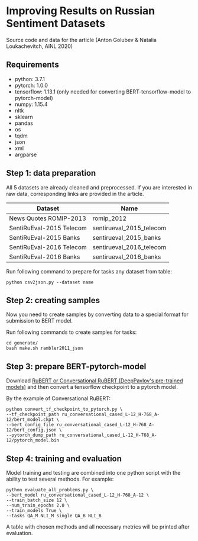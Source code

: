 # Improving Results on Russian Sentiment Datasets

Source code and data for the article (Anton Golubev & Natalia Loukachevitch, AINL 2020)

## Requirements

* python: 3.7.1
* pytorch: 1.0.0
* tensorflow: 1.13.1 (only needed for converting BERT-tensorflow-model to pytorch-model)
* numpy: 1.15.4
* nltk
* sklearn
* pandas
* os
* tqdm
* json
* xml
* argparse

## Step 1: data preparation
All 5 datasets are already cleaned and preprocessed. If you are interested in raw data, corresponding links are provided in the article.


| Dataset       | Name |
| ------------- | ------------- |
| News Quotes ROMIP-2013  | romip_2012  |
| SentiRuEval-2015 Telecom  | sentirueval_2015_telecom  |
| SentiRuEval-2015 Banks  | sentirueval_2015_banks  |
| SentiRuEval-2016 Telecom  | sentirueval_2016_telecom  |
| SentiRuEval-2016 Banks  | sentirueval_2016_banks  |

Run following command to prepare for tasks any dataset from table:


```
python csv2json.py --dataset name
```

## Step 2: creating samples
Now you need to create samples by converting data to a special format for submission to BERT model.

Run following commands to create samples for tasks:

```
cd generate/
bash make.sh rambler2011_json
```

## Step 3: prepare BERT-pytorch-model

Download [RuBERT or Conversational RuBERT (DeepPavlov's pre-trained models)](http://docs.deeppavlov.ai/en/master/features/models/bert.html) and then convert a tensorflow checkpoint to a pytorch model.

By the example of Conversational RuBERT:

```
python convert_tf_checkpoint_to_pytorch.py \
--tf_checkpoint_path ru_conversational_cased_L-12_H-768_A-12/bert_model.ckpt \
--bert_config_file ru_conversational_cased_L-12_H-768_A-12/bert_config.json \
--pytorch_dump_path ru_conversational_cased_L-12_H-768_A-12/pytorch_model.bin
```

## Step 4: training and evaluation

Model training and testing are combined into one python script with the ability to test several methods. For example:

```
python evaluate_all_problems.py \
--bert_model ru_conversational_cased_L-12_H-768_A-12 \
--train_batch_size 12 \
--num_train_epochs 2.0 \
--train_models True \
--tasks QA_M NLI_M single QA_B NLI_B
```

A table with chosen methods and all necessary metrics will be printed after evaluation. 
